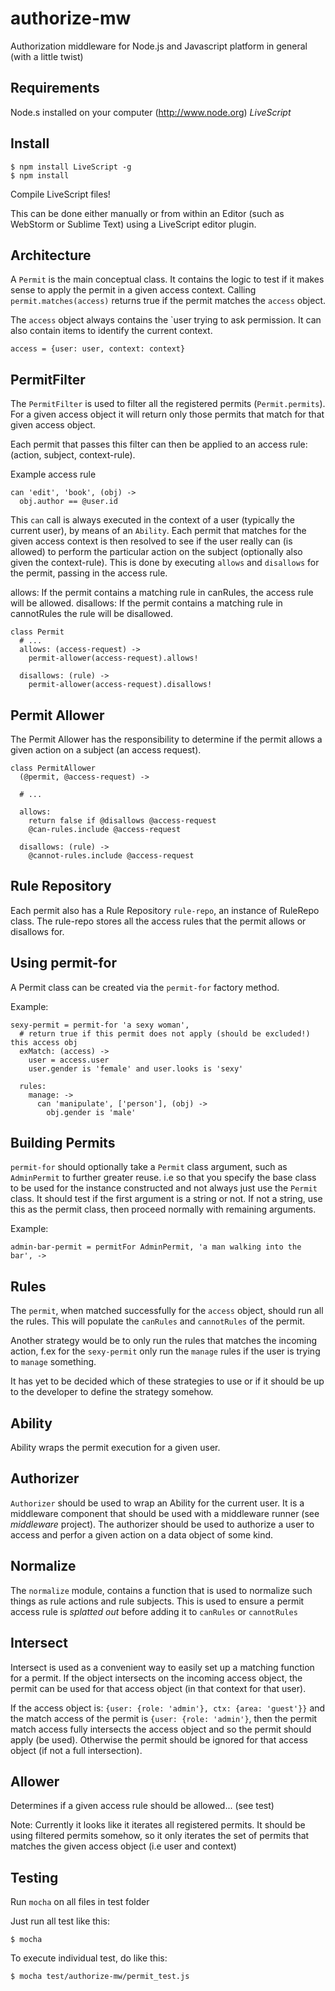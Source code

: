 authorize-mw
============

Authorization middleware for Node.js and Javascript platform in general (with a little twist)

## Requirements

Node.s installed on your computer (http://www.node.org)
*LiveScript*

## Install

```
$ npm install LiveScript -g
$ npm install
```

Compile LiveScript files!

This can be done either manually or from within an Editor (such as WebStorm or Sublime Text) using a LiveScript editor plugin.

## Architecture

A `Permit` is the main conceptual class. It contains the logic to test if it makes sense to apply the permit in a given
access context. Calling `permit.matches(access)` returns true if the permit matches the `access` object.

The `access` object always contains the `user trying to ask permission. It can also contain items to identify the current context.

`access = {user: user, context: context}`

## PermitFilter

The `PermitFilter` is used to filter all the registered permits (`Permit.permits`).
For a given access object it will return only those permits that match for that given access object.

Each permit that passes this filter can then be applied to an access rule: (action, subject, context-rule).

Example access rule

```LiveScript
can 'edit', 'book', (obj) ->
  obj.author == @user.id
```

This `can` call is always executed in the context of a user (typically the current user), by means of an `Ability`.
Each permit that matches for the given access context is then resolved to see if the user really can (is allowed)
to perform the particular action on the subject (optionally also given the context-rule).
This is done by executing `allows` and `disallows` for the permit, passing in the access rule.

allows: If the permit contains a matching rule in canRules, the access rule will be allowed.
disallows: If the permit contains a matching rule in cannotRules the rule will be disallowed.

```LiveScript
class Permit
  # ...
  allows: (access-request) ->
    permit-allower(access-request).allows!

  disallows: (rule) ->
    permit-allower(access-request).disallows!
```

## Permit Allower

The Permit Allower has the responsibility to determine if the permit allows a given action on a subject (an access request).

```LiveScript
class PermitAllower
  (@permit, @access-request) ->

  # ...

  allows: 
    return false if @disallows @access-request
    @can-rules.include @access-request

  disallows: (rule) ->
    @cannot-rules.include @access-request
```

## Rule Repository

Each permit also has a Rule Repository `rule-repo`, an instance of RuleRepo class. The rule-repo stores all the access rules that the permit allows or disallows for.

## Using permit-for

A Permit class can be created via the `permit-for` factory method.

Example:

```LiveScript
sexy-permit = permit-for 'a sexy woman',
  # return true if this permit does not apply (should be excluded!) this access obj
  exMatch: (access) ->
    user = access.user
    user.gender is 'female' and user.looks is 'sexy'

  rules:
    manage: ->
      can 'manipulate', ['person'], (obj) ->
        obj.gender is 'male'
```

## Building Permits

`permit-for` should optionally take a `Permit` class argument, such as `AdminPermit` to further greater reuse.
i.e so that you specify the base class to be used for the instance constructed and not always just use the `Permit` class.
It should test if the first argument is a string or not. If not a string, use this as the permit class,
then proceed normally with remaining arguments.

Example:

`admin-bar-permit = permitFor AdminPermit, 'a man walking into the bar', ->`

## Rules

The `permit`, when matched successfully for the `access` object, should run all the rules.
This will populate the `canRules` and `cannotRules` of the permit.

Another strategy would be to only run the rules that matches the incoming action,
f.ex for the `sexy-permit` only run the `manage` rules if the user is trying to `manage` something.

It has yet to be decided which of these strategies to use or if it should be up to the developer to define
the strategy somehow.

## Ability

Ability wraps the permit execution for a given user.

## Authorizer

`Authorizer` should be used to wrap an Ability for the current user. It is a middleware component that should be  used with a middleware runner (see *middleware* project). The authorizer should be used to authorize a user to access and perfor a given action on a data object of some kind.

## Normalize

The `normalize` module, contains a function that is used to normalize such things as rule actions and rule subjects.
This is used to ensure a permit access rule is *splatted out* before adding it to `canRules` or `cannotRules`

## Intersect

Intersect is used as a convenient way to easily set up a matching function for a permit. If the object intersects on the incoming access object, the permit can be used for that access object (in that context for that user).

If the access object is: `{user: {role: 'admin'}, ctx: {area: 'guest'}}` and the match access of the permit is `{user: {role: 'admin'}`, then the permit match access fully intersects the access object and so the permit should apply (be used). Otherwise the permit should be ignored for that access object (if not a full intersection).  

## Allower

Determines if a given access rule should be allowed... (see test)

Note: Currently it looks like it iterates all registered permits. It should be using filtered permits somehow,
so it only iterates the set of permits that matches the given access object (i.e user and context)

## Testing

Run `mocha` on all files in test folder

Just run all test like this:

`$ mocha`

To execute individual test, do like this:

`$ mocha test/authorize-mw/permit_test.js`



